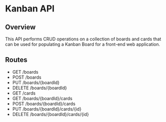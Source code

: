 # Kanban API

## Overview
This API performs CRUD operations on a collection of boards and cards that can be used for populating a Kanban Board for a front-end web application.

## Routes
- GET            /boards
- POST	         /boards
- PUT	           /boards/{boardId}
- DELETE	       /boards/{boardId}
- GET	           /cards
- GET	           /boards/{boardId}/cards
- POST	         /boards/{boardId}/cards
- PUT	           /boards/{boardId}/cards/{id}
- DELETE	       /boards/{boardId}/cards/{id}
